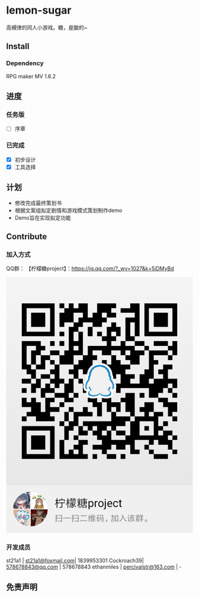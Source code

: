 # lemon-sugar
高槻律的同人小游戏。糖，是酸的~

## Install
### Dependency
RPG maker MV 1.6.2
## 进度
### 任务版
* [ ] 序章
### 已完成
* [x] 初步设计
* [x] 工具选择
## 计划
- 修改完成最终策划书
- 根据文案组拟定剧情和游戏模式策划制作demo
- Demo旨在实现拟定功能
## Contribute
### 加入方式
QQ群：
【柠檬糖project】：https://jq.qq.com/?_wv=1027&k=5iDMyBd

![柠檬糖群](doc/img/group_info.png)
### 开发成员
st21a1 | st21a1@foxmail.com| 1839953301
Cockroach39| 578678843@qq.com | 578678843
ethanmiles | percivalstr@163.com | -
## 免责声明
